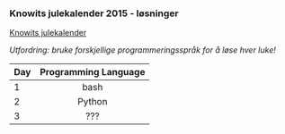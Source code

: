 ### Knowits julekalender 2015 - løsninger
[Knowits julekalender](https://julekalender.knowit.no)

_Utfordring: bruke forskjellige programmeringsspråk for å løse hver luke!_


| Day        | Programming Language |
| ------------- |:-------------:|
| 1     | bash      | 
| 2     | Python    |
| 3     | ???       |
